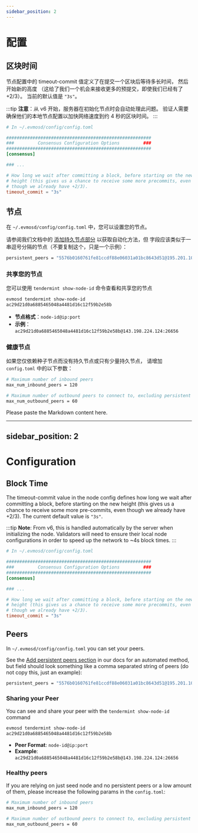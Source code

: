```yaml
---
sidebar_position: 2
---
```


# 配置

## 区块时间

节点配置中的 timeout-commit 值定义了在提交一个区块后等待多长时间，
然后开始新的高度
（这给了我们一个机会来接收更多的预提交，即使我们已经有了 +2/3）。
当前的默认值是 `"3s"`。

:::tip
**注意**：从 v6 开始，服务器在初始化节点时会自动处理此问题。
验证人需要确保他们的本地节点配置以加快网络速度到约 4 秒的区块时间。
:::

```toml
# In ~/.evmosd/config/config.toml

#######################################################
###         Consensus Configuration Options         ###
#######################################################
[consensus]

### ... 

# How long we wait after committing a block, before starting on the new
# height (this gives us a chance to receive some more precommits, even
# though we already have +2/3).
timeout_commit = "3s"
```

## 节点

在 `~/.evmosd/config/config.toml` 中，您可以设置您的节点。

请参阅我们文档中的 [添加持久节点部分](./../testnet#add-persistent-peers) 以获取自动化方法，但
字段应该类似于一串逗号分隔的节点（不要复制这个，只是一个示例）：

```bash
persistent_peers = "5576b0160761fe81ccdf88e06031a01bc8643d51@195.201.108.97:24656,13e850d14610f966de38fc2f925f6dc35c7f4bf4@176.9.60.27:26656,38eb4984f89899a5d8d1f04a79b356f15681bb78@18.169.155.159:26656,59c4351009223b3652674bd5ee4324926a5a11aa@51.15.133.26:26656,3a5a9022c8aa2214a7af26ebbfac49b77e34e5c5@65.108.1.46:26656,4fc0bea2044c9fd1ea8cc987119bb8bdff91aaf3@65.21.246.124:26656,6624238168de05893ca74c2b0270553189810aa7@95.216.100.80:26656,9d247286cd407dc8d07502240245f836e18c0517@149.248.32.208:26656,37d59371f7578101dee74d5a26c86128a229b8bf@194.163.172.168:26656,b607050b4e5b06e52c12fcf2db6930fd0937ef3b@95.217.107.96:26656,7a6bbbb6f6146cb11aebf77039089cd038003964@94.130.54.247:26656"
```

### 共享您的节点

您可以使用 `tendermint show-node-id` 命令查看和共享您的节点

```bash
evmosd tendermint show-node-id
ac29d21d0a6885465048a4481d16c12f59b2e58b
```

- **节点格式**：`node-id@ip:port`
- **示例**：`ac29d21d0a6885465048a4481d16c12f59b2e58b@143.198.224.124:26656`

### 健康节点

如果您仅依赖种子节点而没有持久节点或只有少量持久节点，
请增加 `config.toml` 中的以下参数：

```bash
# Maximum number of inbound peers
max_num_inbound_peers = 120

# Maximum number of outbound peers to connect to, excluding persistent peers
max_num_outbound_peers = 60
```

Please paste the Markdown content here.


---
sidebar_position: 2
---

# Configuration

## Block Time

The timeout-commit value in the node config defines how long we wait after committing a block,
before starting on the new height
(this gives us a chance to receive some more pre-commits, even though we already have +2/3).
The current default value is `"3s"`.

:::tip
**Note**: From v6, this is handled automatically by the server when initializing the node.
Validators will need to ensure their local node configurations in order to speed up the network to ~4s block times.
:::

```toml
# In ~/.evmosd/config/config.toml

#######################################################
###         Consensus Configuration Options         ###
#######################################################
[consensus]

### ... 

# How long we wait after committing a block, before starting on the new
# height (this gives us a chance to receive some more precommits, even
# though we already have +2/3).
timeout_commit = "3s"
```

## Peers

In `~/.evmosd/config/config.toml` you can set your peers.

See the [Add persistent peers section](./../testnet#add-persistent-peers) in our docs for an automated method, but
field should look something like a comma separated string of peers (do not copy this, just an example):

```bash
persistent_peers = "5576b0160761fe81ccdf88e06031a01bc8643d51@195.201.108.97:24656,13e850d14610f966de38fc2f925f6dc35c7f4bf4@176.9.60.27:26656,38eb4984f89899a5d8d1f04a79b356f15681bb78@18.169.155.159:26656,59c4351009223b3652674bd5ee4324926a5a11aa@51.15.133.26:26656,3a5a9022c8aa2214a7af26ebbfac49b77e34e5c5@65.108.1.46:26656,4fc0bea2044c9fd1ea8cc987119bb8bdff91aaf3@65.21.246.124:26656,6624238168de05893ca74c2b0270553189810aa7@95.216.100.80:26656,9d247286cd407dc8d07502240245f836e18c0517@149.248.32.208:26656,37d59371f7578101dee74d5a26c86128a229b8bf@194.163.172.168:26656,b607050b4e5b06e52c12fcf2db6930fd0937ef3b@95.217.107.96:26656,7a6bbbb6f6146cb11aebf77039089cd038003964@94.130.54.247:26656"
```

### Sharing your Peer

You can see and share your peer with the `tendermint show-node-id` command

```bash
evmosd tendermint show-node-id
ac29d21d0a6885465048a4481d16c12f59b2e58b
```

- **Peer Format**: `node-id@ip:port`
- **Example**: `ac29d21d0a6885465048a4481d16c12f59b2e58b@143.198.224.124:26656`

### Healthy peers

If you are relying on just seed node and no persistent peers or a low amount of them,
please increase the following params in the `config.toml`:

```bash
# Maximum number of inbound peers
max_num_inbound_peers = 120

# Maximum number of outbound peers to connect to, excluding persistent peers
max_num_outbound_peers = 60
```
